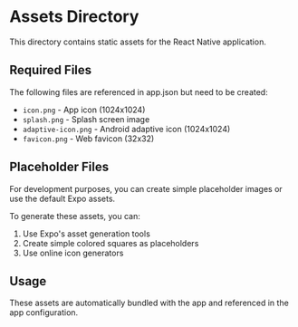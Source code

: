 # Assets Directory

This directory contains static assets for the React Native application.

## Required Files

The following files are referenced in app.json but need to be created:

- `icon.png` - App icon (1024x1024)
- `splash.png` - Splash screen image
- `adaptive-icon.png` - Android adaptive icon (1024x1024)
- `favicon.png` - Web favicon (32x32)

## Placeholder Files

For development purposes, you can create simple placeholder images or use the default Expo assets.

To generate these assets, you can:
1. Use Expo's asset generation tools
2. Create simple colored squares as placeholders
3. Use online icon generators

## Usage

These assets are automatically bundled with the app and referenced in the app configuration.